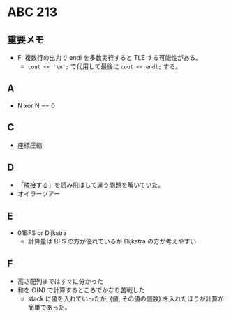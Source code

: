 # ABC 213

## 重要メモ

- F: 複数行の出力で endl を多数実行すると TLE する可能性がある。
  - `cout << '\n';` で代用して最後に `cout << endl;` する。

## A

- N xor N == 0

## C

- 座標圧縮

## D

- 「隣接する」を読み飛ばして違う問題を解いていた。
- オイラーツアー

## E

- 01BFS or Dijkstra
  - 計算量は BFS の方が優れているが Dijkstra の方が考えやすい

## F

- 高さ配列まではすぐに分かった
- 和を O(N) で計算するところでかなり苦戦した
  - stack に値を入れていったが, {値, その値の個数} を入れたほうが計算が簡単であった。
